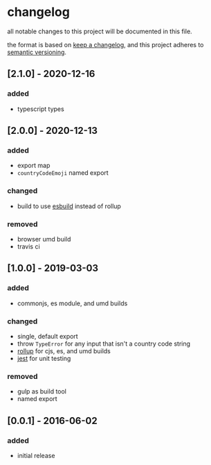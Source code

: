 # changelog

all notable changes to this project will be documented in this file.

the format is based on [keep a changelog](https://keepachangelog.com/en/1.0.0/),
and this project adheres to [semantic versioning](https://semver.org/spec/v2.0.0.html).

## [2.1.0] - 2020-12-16

### added

- typescript types

## [2.0.0] - 2020-12-13

### added

- export map
- `countryCodeEmoji` named export

### changed

- build to use [esbuild](https://github.com/evanw/esbuild) instead of rollup

### removed

- browser umd build
- travis ci

## [1.0.0] - 2019-03-03

### added

- commonjs, es module, and umd builds

### changed

- single, default export
- throw `TypeError` for any input that isn't a country code string
- [rollup](https://rollupjs.org/guide/en) for cjs, es, and umd builds
- [jest](https://jestjs.io) for unit testing

### removed

- gulp as build tool
- named export

## [0.0.1] - 2016-06-02

### added

- initial release
